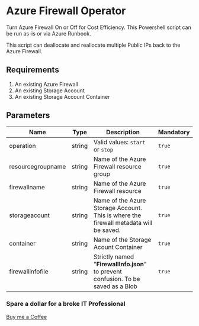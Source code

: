 # Azure Firewall Operator

Turn Azure Firewall On or Off for Cost Efficiency.
This Powershell script can be run as-is or via Azure Runbook.

This script can deallocate and reallocate multiple Public IPs back to the Azure Firewall.

## Requirements

1. An existing Azure Firewall
1. An existing Storage Account
1. An existing Storage Account Container

## Parameters

|Name|Type|Description|Mandatory|
|--|--|--|--|
|operation|string|Valid values: `start` or `stop`|`true`|
|resourcegroupname|string|Name of the Azure Firewall resource group|`true`|
|firewallname|string|Name of the Azure Firewall resource|`true`|
|storageacount|string|Name of the Azure Storage Account. This is where the firewall metadata will be saved.|`true`|
|container|string|Name of the Storage Acount Container|`true`|
|firewallinfofile|string|Strictly named "**FirewallInfo.json**" to prevent confusion. To be saved as a Blob|`true`|

### Spare a dollar for a broke IT Professional

[Buy me a Coffee](https://www.buymeacoffee.com/jcbagtas)
